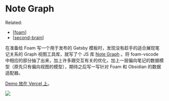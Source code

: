 Note Graph
===

Related:
- [[foam]]
- [[second-brain]]

在准备给 Foam 写一个用于发布的 Gatsby 模板时，发现没有趁手的适合展现笔记关系的 Graph 视图工具库，就写了个 JS 库 [Note Graph](https://github.com/hikerpig/note-graph) 。将 foam-vscode 中相应的部分抽了出来，加上许多跟交互有关的优化，加上一层偏向笔记的数据模型（原先只有偏向视图的模型），期待之后写一写针对 Foam 和 Obsidian 的数据适配器。

[Demo 放在 Vercel 上](http://note-graph.vercel.app/)。

![](https://i.loli.net/2020/12/04/pw5WJDlkhYsMgA2.png)

[//begin]: # "Autogenerated link references for markdown compatibility"
[foam]: ../products/foam "Foam"
[second-brain]: ../misc/second-brain "Second Brain"
[//end]: # "Autogenerated link references"